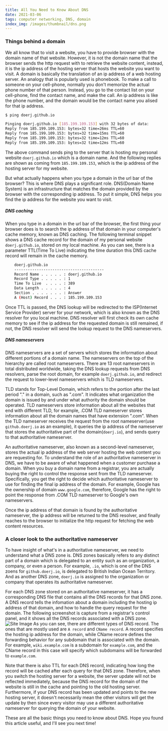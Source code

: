 ```yaml
---
title: All You Need to Know About DNS
date: 2021-03-06
tags: computer networking, DNS, domain
index_img: /images/thumbnail/dns.png
---
```

### Things behind a domain 
We all know that to visit a website, you have to provide browser with the domain name of that website. However, it is not the domain name that the browser sends the http request with to retrieve the website content, instead, it is the ip address of the hosting server that hosts the website you want to visit. A domain is basically the translation of an ip address of a web hosting server. An analogy that is popularly used is phonebook. To make a call to someone on your cell-phone, normally you don't memorize the actual phone number of that person. Instead, you go to the contact list on your cell-phone, find the contact name, and make the call. An ip address is like the phone number, and the domain would be the contact name you alised for that ip address. 
```bash
$ ping doerj.github.io

Pinging doerj.github.io [185.199.109.153] with 32 bytes of data:
Reply from 185.199.109.153: bytes=32 time=26ms TTL=60
Reply from 185.199.109.153: bytes=32 time=15ms TTL=60
Reply from 185.199.109.153: bytes=32 time=12ms TTL=60
Reply from 185.199.109.153: bytes=32 time=12ms TTL=60
```  
The above command sends ping to the server that is hosting my personal website `doerj.github.io` which is a domain name. And the following replies are shown as coming from `185.199.109.153`, which is the ip address of the hosting server for my website. 

But what actually happens when you type a domain in the url bar of the browser? This is where DNS plays a significant role. DNS(Domain Name System) is an infrastructure that matches the domain provided by the browser with the corresponding ip address. To put it simple, DNS helps you find the ip address for the website you want to visit. 

##### DNS caching
When you type in a domain in the url bar of the browser, the first thing your browser does is to search the ip address of that domain in your computer's cache memory, known as DNS caching. The following terminal snippet shows a DNS cache record for the domain of my personal website `doerj.github.io`, stored on my local machine. As you can see, there is a parameter TTL(Time To Live) indicating the time duration this DNS cache record will remain in the cache memory. 
```bash
    doerj.github.io
    ----------------------------------------
    Record Name . . . . . : doerj.github.io
    Record Type . . . . . : 1
    Time To Live  . . . . : 389
    Data Length . . . . . : 4
    Section . . . . . . . : Answer
    A (Host) Record . . . : 185.199.109.153
```
Once TTL is passed, the DNS lookup will be redirected to the ISP(Internet Service Provider) server for your network, which is also known as the DNS resolver for you local machine. DNS resolver will first check its own cache memory to see if the ip address for the requested domain is still remained, if not, the DNS resolver will send the lookup request to the DNS nameservers. 

##### DNS nameservers
DNS nameservers are a set of servers which stores the information about different portions of a domain name. The nameservers on the top of the hierarchy are called root nameservers. There are 13 root nameservers in total distributed worldwide, taking the DNS lookup requests from DNS resolvers, parse the root domain, for example `doerj.github.io`, and redirect the request to lower-level nameservers which is TLD nameservers.

TLD stands for Top-Level Domain, which refers to the portion after the last period "." in a domain, such as ".com". It indicates what organization the domain is issued by and under what authority the domain should be operated. TLD nameservers store information about all the websites that end with different TLD, for example, .COM TLD nameserver stores information about all the domain names that have extension ".com". When the TLD nameserver receives the request from the root nameserver(use `github.doerj.io` as an example), it queries the ip address of the nameserver that stores the authoritative part of the domain(`doerj.io`), and sends query to that authoritative nameserver.

An authoritative nameserver, also known as a second-level nameserver, stores the actual ip address of the web server hosting the web content you are requesting for. To understand the role of an authoritative nameserver in DNS, we have to be aware of what happened when a customer purchase a domain. When you buy a domain name from a registrar, you are actually buying the right to control the response sent from the TLD nameserver. Specifically, you get the right to decide which authoritative nameserver to use for finding the final ip address of the domain. For example, Google has the ownership of domain `www.google.com`, therefore, Google has the right to point the response from .COM TLD nameserver to Google's own nameservers.

Once the ip address of that domain is found by the authoritative nameserver, the ip address will be returned to the DNS resolver, and finally reaches to the browser to initialize the http request for fetching the web content resources. 

### A closer look to the authoritative nameserver
To have insight of what's in a authoritative nameserver, we need to understand what a DNS zone is. DNS zones basically refers to any distinct part of a domain which is delegated to an entity such as an organization, a company, or even a person. For example, `.io`, which is one of the DNS zoens for `github.doerj.io`, is delegated to British Indian Ocean Territory. And as another DNS zone, `doerj.io` is assigned to the organization or company that operates its authoritative nameserver. 

For each DNS zone stored on an authoritative nameserver, it has a corresponding DNS file that contains all the DNS records for that DNS zone. A DNS record tells the infomation about a domain including the hosting ip address of that domain, and how to handle the query request for the domain. The following screenshot is capture from a registrar's control panel, and it shows all the DNS records associated with a DNS zone. 
![Site Image](/images/dns/dns-record.png)
As you can see, there are different types of DNS record. The ones that are mostly used are `A record` and `CName record`. A record specifies the hosting ip address for the domain, while CName recore defines the forwarding behavior for any subdomain that is associated with the domain. For example, `wiki.example.com` is a subdomain for `example.com`, and the CName record in this case will specify which subdomains will be forwarded to `example.com`.

Note that there is also TTL for each DNS record, indicating how long the record will be cached after each query for that DNS zone. Therefore, when you switch the hosting server for a website, the server update will not be reflected immediately, because the DNS record for the domain of the website is still in the cache and pointing to the old hosting server. Furthermore, if your DNS record has been updated and points to the new hosting server, it doesn't necessarily mean the other visitors will get the update by then since every visitor may use a different authoritative nameserver for querying the domain of your website. 

These are all the basic things you need to know about DNS. Hope you found this article useful, and I'll see you next time!


